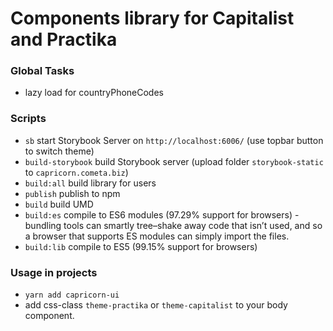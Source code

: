 # Components library for Capitalist and Practika

### Global Tasks

- lazy load for countryPhoneCodes
 
### Scripts

- `sb` start Storybook Server on `http://localhost:6006/` (use topbar button to switch theme)
- `build-storybook` build Storybook server (upload folder `storybook-static` to `capricorn.cometa.biz`)
- `build:all` build library for users
- `publish` publish to npm
- `build` build UMD
- `build:es` compile to ES6 modules (97.29% support for browsers) - bundling tools can smartly tree–shake away code that isn’t used, and so a browser that supports ES modules can simply import the files.
- `build:lib` compile to ES5 (99.15% support for browsers)

### Usage in projects

- `yarn add capricorn-ui`
- add css-class `theme-practika` or `theme-capitalist` to your body component.
